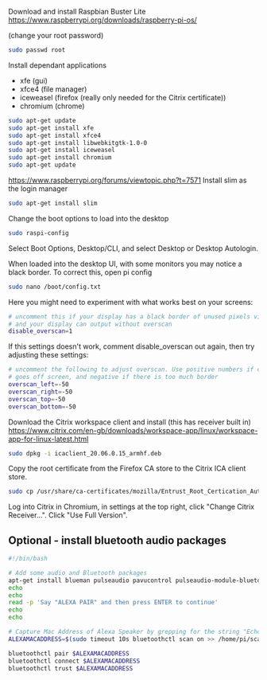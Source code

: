 Download and install Raspbian Buster Lite
https://www.raspberrypi.org/downloads/raspberry-pi-os/

(change your root password)
```bash
sudo passwd root
```

Install dependant applications

- xfe (gui)
- xfce4 (file manager)
- iceweasel (firefox (really only needed for the Citrix certificate))
- chromium (chrome)
```bash
sudo apt-get update
sudo apt-get install xfe 
sudo apt-get install xfce4 
sudo apt-get install libwebkitgtk-1.0-0
sudo apt-get install iceweasel 
sudo apt-get install chromium
sudo apt-get update
```

https://www.raspberrypi.org/forums/viewtopic.php?t=7571
Install slim as the login manager
```bash
sudo apt-get install slim
```

Change the boot options to load into the desktop
```bash
sudo raspi-config
```
Select Boot Options, Desktop/CLI, and select Desktop or Desktop Autologin.

When loaded into the desktop UI, with some monitors you may notice a black border. To correct this, open pi config

```bash
sudo nano /boot/config.txt
```

Here you might need to experiment with what works best on your screens:
```bash
# uncomment this if your display has a black border of unused pixels visible
# and your display can output without overscan
disable_overscan=1
```

If this settings doesn't work, comment disable_overscan out again, then try adjusting these settings:
```bash
# uncomment the following to adjust overscan. Use positive numbers if console
# goes off screen, and negative if there is too much border
overscan_left=-50
overscan_right=-50
overscan_top=-50
overscan_bottom=-50
```

Download the Citrix workspace client and install (this has receiver built in)
https://www.citrix.com/en-gb/downloads/workspace-app/linux/workspace-app-for-linux-latest.html
```bash
sudo dpkg -i icaclient_20.06.0.15_armhf.deb 
```

Copy the root certificate from the Firefox CA store to the Citrix ICA client store.
```bash
sudo cp /usr/share/ca-certificates/mozilla/Entrust_Root_Certication_Authority_-_G2.crt /opt/Citrix/ICAClient/keystore/cacerts/
```

Log into Citrix in Chromium, in settings at the top right, click "Change Citrix Receiver...". Click "Use Full Version".


## Optional - install bluetooth audio packages

``` bash
#!/bin/bash

# Add some audio and Bluetooth packages
apt-get install blueman pulseaudio pavucontrol pulseaudio-module-bluetooth
echo
echo
read -p 'Say "ALEXA PAIR" and then press ENTER to continue'
echo
echo

# Capture Mac Address of Alexa Speaker by grepping for the string "Echo" from the bluetoothctl scan:
ALEXAMACADDRESS=$(sudo timeout 10s bluetoothctl scan on >> /home/pi/scan-output.txt | cat /home/pi/scan-output.txt | grep -m1 '.*Echo.*' | awk '{print $3}')

bluetoothctl pair $ALEXAMACADDRESS
bluetoothctl connect $ALEXAMACADDRESS
bluetoothctl trust $ALEXAMACADDRESS
```

